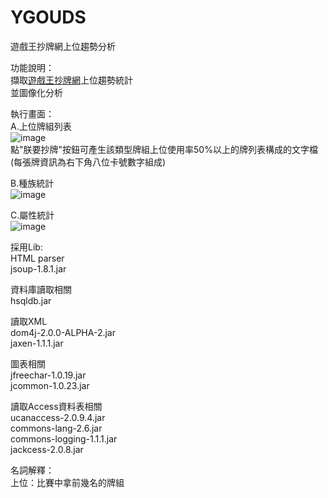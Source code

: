 # YGOUDS
遊戲王抄牌網上位趨勢分析

功能說明：  
擷取[遊戲王抄牌網](https://ocg.xpg.jp/rank/rank.fcgi?Mode=6 "上位趨勢")上位趨勢統計  
並圖像化分析  

執行畫面：  
A.上位牌組列表  
![image](http://i.imgur.com/oqO2RRW.png "Upper Deck List")  
點"朕要抄牌"按鈕可產生該類型牌組上位使用率50%以上的牌列表構成的文字檔  
(每張牌資訊為右下角八位卡號數字組成)  

B.種族統計  
![image](http://i.imgur.com/g4LNkMm.png "Race Statistic")  

C.屬性統計  
![image](http://i.imgur.com/jgJAApu.png "Attribute Statistic")  

採用Lib:  
HTML parser  
jsoup-1.8.1.jar  

資料庫讀取相關  
hsqldb.jar  

讀取XML  
dom4j-2.0.0-ALPHA-2.jar  
jaxen-1.1.1.jar  

圖表相關  
jfreechar-1.0.19.jar  
jcommon-1.0.23.jar  

讀取Access資料表相關  
ucanaccess-2.0.9.4.jar  
commons-lang-2.6.jar  
commons-logging-1.1.1.jar  
jackcess-2.0.8.jar  

名詞解釋：  
上位：比賽中拿前幾名的牌組  
